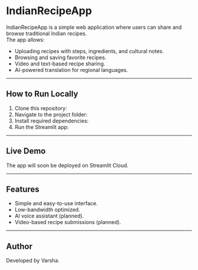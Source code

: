 # IndianRecipeApp

IndianRecipeApp is a simple web application where users can share and browse traditional Indian recipes.  
The app allows:
- Uploading recipes with steps, ingredients, and cultural notes.
- Browsing and saving favorite recipes.
- Video and text-based recipe sharing.
- AI-powered translation for regional languages.

---

## **How to Run Locally**
1. Clone this repository:
2. Navigate to the project folder:
3. Install required dependencies:
4. Run the Streamlit app:

---

## **Live Demo**
The app will soon be deployed on Streamlit Cloud.

---

## **Features**
- Simple and easy-to-use interface.
- Low-bandwidth optimized.
- AI voice assistant (planned).
- Video-based recipe submissions (planned).

---

## **Author**
Developed by Varsha.
